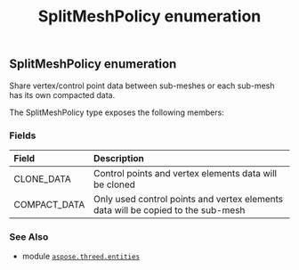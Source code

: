 ﻿---
title: SplitMeshPolicy enumeration
second_title: Aspose.3D for Python via .NET API References
description: 
type: docs
weight: 730
url: /python-net/aspose.threed.entities/splitmeshpolicy/
is_root: false
---

## SplitMeshPolicy enumeration

Share vertex/control point data between sub-meshes or each sub-mesh has its own compacted data.



The SplitMeshPolicy type exposes the following members:

### Fields
| Field | Description |
| :- | :- |
| CLONE_DATA | Control points and vertex elements data will be cloned |
| COMPACT_DATA | Only used control points and vertex elements data will be copied to the sub-mesh |



### See Also
* module [`aspose.threed.entities`](..)
